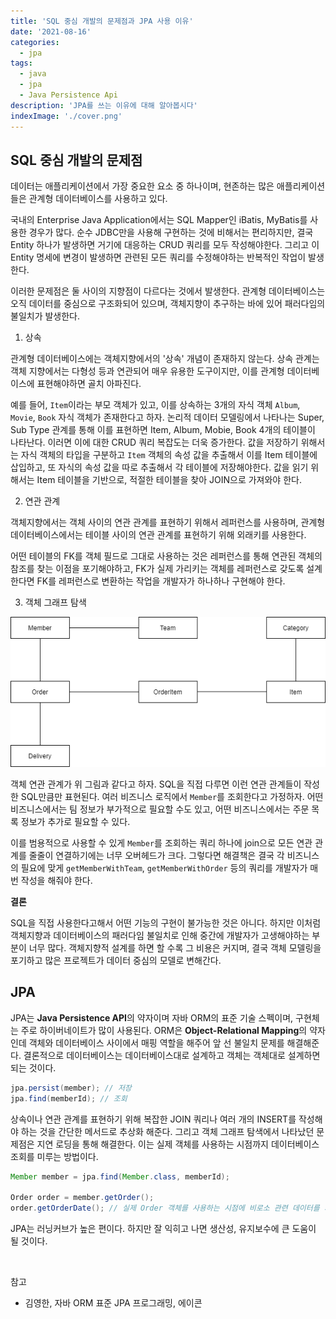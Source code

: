 ```yaml
---
title: 'SQL 중심 개발의 문제점과 JPA 사용 이유'
date: '2021-08-16'
categories:
  - jpa
tags:
  - java
  - jpa
  - Java Persistence Api
description: 'JPA를 쓰는 이유에 대해 알아봅시다'
indexImage: './cover.png'
---
```


## SQL 중심 개발의 문제점  

데이터는 애플리케이션에서 가장 중요한 요소 중 하나이며, 현존하는 많은 애플리케이션들은 관계형 데이터베이스를 사용하고 있다. 

국내의 Enterprise Java Application에서는 SQL Mapper인 iBatis, MyBatis를 사용한 경우가 많다. 
순수 JDBC만을 사용해 구현하는 것에 비해서는 편리하지만, 결국 Entity 하나가 발생하면 거기에 대응하는 CRUD 쿼리를 모두 작성해야한다. 
그리고 이 Entity 명세에 변경이 발생하면 관련된 모든 쿼리를 수정해야하는 반복적인 작업이 발생한다. 

이러한 문제점은 둘 사이의 지향점이 다르다는 것에서 발생한다. 
관계형 데이터베이스는 오직 데이터를 중심으로 구조화되어 있으며, 객체지향이 추구하는 바에 있어 패러다임의 불일치가 발생한다. 

1. 상속  

관계형 데이터베이스에는 객체지향에서의 '상속' 개념이 존재하지 않는다. 
상속 관계는 객체 지향에서는 다형성 등과 연관되어 매우 유용한 도구이지만, 이를 관계형 데이터베이스에 표현해야하면 골치 아파진다. 

예를 들어, ```Item```이라는 부모 객체가 있고, 이를 상속하는 3개의 자식 객체 ```Album```, ```Movie```, ```Book``` 자식 객체가 존재한다고 하자. 
논리적 데이터 모델링에서 나타나는 Super, Sub Type 관계를 통해 이를 표현하면 Item, Album, Mobie, Book 4개의 테이블이 나타난다. 
이러면 이에 대한 CRUD 쿼리 복잡도는 더욱 증가한다. 
값을 저장하기 위해서는 자식 객체의 타입을 구분하고 ```Item``` 객체의 속성 값을 추출해서 이를 Item 테이블에 삽입하고, 또 자식의 속성 값을 따로 추출해서 각 테이블에 저장해야한다. 
값을 읽기 위해서는 Item 테이블을 기반으로, 적절한 테이블을 찾아 JOIN으로 가져와야 한다. 

2. 연관 관계  

객체지향에서는 객체 사이의 연관 관계를 표현하기 위해서 레퍼런스를 사용하며, 
관계형 데이터베이스에서는 테이블 사이의 연관 관계를 표현하기 위해 외래키를 사용한다. 

어떤 테이블의 FK를 객체 필드로 그대로 사용하는 것은 레퍼런스를 통해 연관된 객체의 참조를 찾는 이점을 포기해야하고, 
FK가 실제 가리키는 객체를 레퍼런스로 갖도록 설계한다면 FK를 레퍼런스로 변환하는 작업을 개발자가 하나하나 구현해야 한다. 

3. 객체 그래프 탐색  

![object-graph](object-graph.png)  

객체 연관 관계가 위 그림과 같다고 하자. 
SQL을 직접 다루면 이런 연관 관계들이 작성한 SQL만큼만 표현된다. 
여러 비즈니스 로직에서 ```Member```를 조회한다고 가정하자. 
어떤 비즈니스에서는 팀 정보가 부가적으로 필요할 수도 있고, 어떤 비즈니스에서는 주문 목록 정보가 추가로 필요할 수 있다. 

이를 범용적으로 사용할 수 있게 ```Member```를 조회하는 쿼리 하나에 join으로 모든 연관 관계를 줄줄이 연결하기에는 너무 오버헤드가 크다. 
그렇다면 해결책은 결국 각 비즈니스의 필요에 맞게 ```getMemberWithTeam```, ```getMemberWithOrder``` 등의 쿼리를 개발자가 매번 작성을 해줘야 한다. 

**결론**  

SQL을 직접 사용한다고해서 어떤 기능의 구현이 불가능한 것은 아니다. 
하지만 이처럼 객체지향과 데이터베이스의 패러다임 불일치로 인해 중간에 개발자가 고생해야하는 부분이 너무 많다. 
객체지향적 설계를 하면 할 수록 그 비용은 커지며, 결국 객체 모델링을 포기하고 많은 프로젝트가 데이터 중심의 모델로 변해간다.  

## JPA  

JPA는 **Java Persistence API**의 약자이며 자바 ORM의 표준 기술 스펙이며, 구현체는 주로 하이버네이트가 많이 사용된다. 
ORM은 **Object-Relational Mapping**의 약자인데 객체와 데이터베이스 사이에서 매핑 역할을 해주어 앞 선 불일치 문제를 해결해준다.
결론적으로 데이터베이스는 데이터베이스대로 설계하고 객체는 객체대로 설계하면 되는 것이다. 

``` java
jpa.persist(member); // 저장
jpa.find(memberId); // 조회
```

상속이나 연관 관계를 표현하기 위해 복잡한 JOIN 쿼리나 여러 개의 INSERT를 작성해야 하는 것을 간단한 메서드로 추상화 해준다. 
그리고 객체 그래프 탐색에서 나타났던 문제점은 지연 로딩을 통해 해결한다. 
이는 실제 객체를 사용하는 시점까지 데이터베이스 조회를 미루는 방법이다.

``` java
Member member = jpa.find(Member.class, memberId);

Order order = member.getOrder();
order.getOrderDate(); // 실제 Order 객체를 사용하는 시점에 비로소 관련 데이터를 가져오는 쿼리가 발생
```

JPA는 러닝커브가 높은 편이다. 하지만 잘 익히고 나면 생산성, 유지보수에 큰 도움이 될 것이다. 

<br/>

참고  
- 김영한, 자바 ORM 표준 JPA 프로그래밍, 에이콘